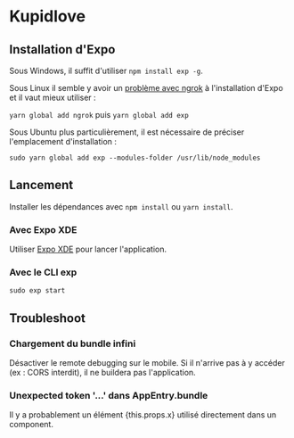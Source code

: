 # Kupidlove

## Installation d'Expo

Sous Windows, il suffit d'utiliser `npm install exp -g`.

Sous Linux il semble y avoir un [problème avec ngrok](https://github.com/inconshreveable/ngrok/issues/429) à l'installation d'Expo et il vaut mieux utiliser :

`yarn global add ngrok` puis `yarn global add exp`

Sous Ubuntu plus particulièrement, il est nécessaire de préciser l'emplacement d'installation :

`sudo yarn global add exp --modules-folder /usr/lib/node_modules`

## Lancement

Installer les dépendances avec `npm install` ou `yarn install`.

### Avec Expo XDE

Utiliser [Expo XDE](https://docs.expo.io/versions/latest/introduction/installation.html) pour lancer l'application.

### Avec le CLI exp

`sudo exp start`

## Troubleshoot

### Chargement du bundle infini
Désactiver le remote debugging sur le mobile. Si il n'arrive pas à y accéder (ex : CORS interdit), il ne buildera pas l'application.

### Unexpected token '...' dans AppEntry.bundle
Il y a probablement un élément {this.props.x} utilisé directement dans un component.